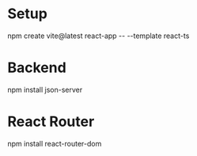# Setup

npm create vite@latest react-app -- --template react-ts

# Backend

npm install json-server

# React Router

npm install react-router-dom